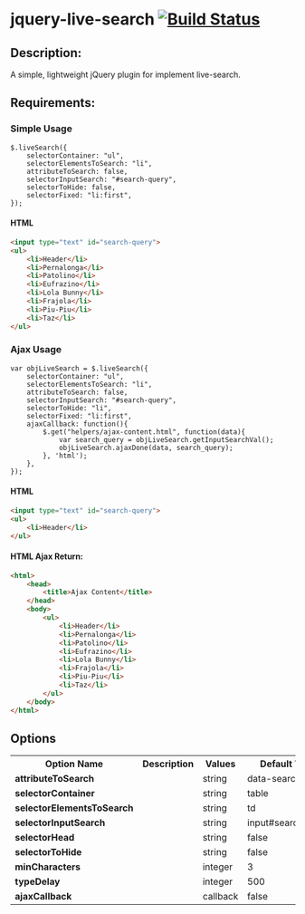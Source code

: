 jquery-live-search [![Build Status](https://travis-ci.org/dlanileonardo/jquery-live-search.png?branch=master)](https://travis-ci.org/dlanileonardo/jquery-live-search) 
==================

Description:
------------
A simple, lightweight jQuery plugin for implement live-search.

Requirements:
------------


### Simple Usage

	$.liveSearch({
		selectorContainer: "ul",
		selectorElementsToSearch: "li",
		attributeToSearch: false,
		selectorInputSearch: "#search-query",
		selectorToHide: false,
		selectorFixed: "li:first",
	});
	
#### HTML
	
```html
<input type="text" id="search-query">
<ul>
    <li>Header</li>
    <li>Pernalonga</li>
    <li>Patolino</li>
    <li>Eufrazino</li>
    <li>Lola Bunny</li>
    <li>Frajola</li>
    <li>Piu-Piu</li>
    <li>Taz</li>
</ul>
```
	
### Ajax Usage

	var objLiveSearch = $.liveSearch({
		selectorContainer: "ul",
		selectorElementsToSearch: "li",
		attributeToSearch: false,
		selectorInputSearch: "#search-query",
		selectorToHide: "li",
		selectorFixed: "li:first",
		ajaxCallback: function(){
			$.get("helpers/ajax-content.html", function(data){
				var search_query = objLiveSearch.getInputSearchVal();
                objLiveSearch.ajaxDone(data, search_query);
			}, 'html');
		},
	});

#### HTML

```html
<input type="text" id="search-query">
<ul>
    <li>Header</li>
</ul>
```
        
#### HTML Ajax Return:

```html
<html>
    <head>
        <title>Ajax Content</title>
    </head>
    <body>
        <ul>
            <li>Header</li>
            <li>Pernalonga</li>
            <li>Patolino</li>
            <li>Eufrazino</li>
            <li>Lola Bunny</li>
            <li>Frajola</li>
            <li>Piu-Piu</li>
            <li>Taz</li>
        </ul>
    </body>
</html>
```

## Options

<table>
    <tr>
        <th>Option Name</th>
        <th>Description</th>
        <th>Values</th>
        <th>Default Value</th>
    </tr>
    <tr>
        <td><strong>attributeToSearch</strong></td>
        <td></td>
        <td>string</td>
        <td>data-search</td>
    </tr>
    <tr>
        <td><strong>selectorContainer</strong></td>
        <td></td>
        <td>string</td>
        <td>table</td>
    </tr>
    <tr>
        <td><strong>selectorElementsToSearch</strong></td>
        <td></td>
        <td>string</td>
        <td>td</td>
    </tr>
    <tr>
        <td><strong>selectorInputSearch</strong></td>
        <td></td>
        <td>string</td>
        <td>input#search_query</td>
    </tr>
    <tr>
        <td><strong>selectorHead</strong></td>
        <td></td>
        <td>string</td>
        <td>false</td>
    </tr>
    <tr>
        <td><strong>selectorToHide</strong></td>
        <td></td>
        <td>string</td>
        <td>false</td>
    </tr>
    <tr>
        <td><strong>minCharacters</strong></td>
        <td></td>
        <td>integer</td>
        <td>3</td>
    </tr>
    <tr>
        <td><strong>typeDelay</strong></td>
        <td></td>
        <td>integer</td>
        <td>500</td>
    </tr>
    <tr>
        <td><strong>ajaxCallback</strong></td>
        <td></td>
        <td>callback</td>
        <td>false</td>
    </tr>
</table>